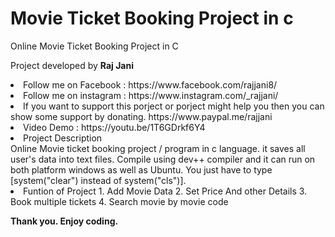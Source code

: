 # Movie Ticket Booking Project in c
Online Movie Ticket Booking Project in C

Project developed by <b>Raj Jani</b>

<li>Follow me on Facebook : https://www.facebook.com/rajjani8/

<li>Follow me on instagram : https://www.instagram.com/_rajjani/

<li>If you want to support this porject or porject might help you then you can show some support by donating.
https://www.paypal.me/rajjani

<li>Video Demo : https://youtu.be/1T6GDrkf6Y4

<li>Project Description</li>
Online Movie ticket booking project / program in c language. 
it saves all user's data into text files. 
Compile using dev++ compiler and it can run on both platform windows as well as Ubuntu. 
You just have to type [system("clear") instead of system("cls")].

<li> Funtion of Project
1. Add Movie Data
2. Set Price And other Details
3. Book multiple tickets
4. Search movie by movie code

<b>Thank you. Enjoy coding.</b>
